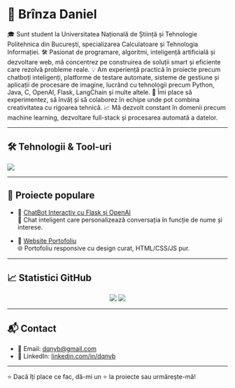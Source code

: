 # 👋 Brînza Daniel

🎓 Sunt student la Universitatea Națională de Știință și Tehnologie Politehnica din București, specializarea Calculatoare și Tehnologia Informației.
🛠️ Pasionat de programare, algoritmi, inteligență artificială și dezvoltare web, mă concentrez pe construirea de soluții smart și eficiente care rezolvă probleme reale.
💡 Am experiență practică în proiecte precum chatboți inteligenți, platforme de testare automate, sisteme de gestiune și aplicații de procesare de imagine, lucrând cu tehnologii precum Python, Java, C, OpenAI, Flask, LangChain și multe altele.
🚀 Îmi place să experimentez, să învăț și să colaborez în echipe unde pot combina creativitatea cu rigoarea tehnică.
📈 Mă dezvolt constant în domenii precum machine learning, dezvoltare full-stack și procesarea automată a datelor.



---

## 🛠️ Tehnologii & Tool-uri

<p align="left">
  <img src="https://skillicons.dev/icons?i=py,js,html,css,flask,react,nodejs,git,github,vscode,figma" />
</p>

---

## 📂 Proiecte populare

- 🔹 [ChatBot Interactiv cu Flask și OpenAI](https://github.com/dqnyb/chatbot-flask-openai)  
  🧠 Chat inteligent care personalizează conversația în funcție de nume și interese.

- 🔹 [Website Portofoliu](https://github.com/dqnyb/portofoliu-site)  
  🌐 Portofoliu responsive cu design curat, HTML/CSS/JS pur.

---

## 📈 Statistici GitHub

<p align="center">
  <img src="https://github-readme-stats.vercel.app/api?username=dqnyb&show_icons=true&theme=tokyonight" />
  <img src="https://github-readme-stats.vercel.app/api/top-langs/?username=dqnyb&layout=compact&theme=tokyonight" />
</p>

---

## 📬 Contact

- 📧 Email: [dqnyb@gmail.com](mailto:dqnyb@gmail.com)  
- 💼 LinkedIn: [linkedin.com/in/dqnyb](https://linkedin.com/in/dqnyb)

---

⭐ Dacă îți place ce fac, dă-mi un ⭐ la proiecte sau urmărește-mă!
